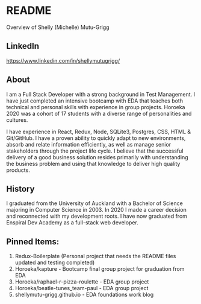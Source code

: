 # README
Overview of Shelly (Michelle) Mutu-Grigg


## LinkedIn
https://www.linkedin.com/in/shellymutugrigg/

## About
I am a Full Stack Developer with a strong background in Test Management. I have just completed an intensive bootcamp with EDA that teaches both technical and personal skills with experience in group projects.  Horoeka 2020 was a cohort of 17 students with a diverse range of personalities and cultures. 

I have experience in React, Redux, Node, SQLite3, Postgres, CSS, HTML & Git/GitHub. I have a proven ability to quickly adapt to new environments, absorb and relate information efficiently, as well as manage senior stakeholders through the project life cycle. I believe that the successful delivery of a good business solution resides primarily with understanding the business problem and using that knowledge to deliver high quality products. 

## History
I graduated from the University of Auckland with a Bachelor of Science majoring in Computer Science in 2003.  In 2020 I made a career decision and reconnected with my development roots.  I have now graduated from Enspiral Dev Academy as a full-stack web developer.  

## Pinned Items:
1. Redux-Boilerplate (Personal project that needs the README files updated and testing completed)
2. Horoeka/kapture - Bootcamp final group project for graduation from EDA
3. Horoeka/raphael-r-pizza-roulette - EDA group project
4. Horoeka/beatle-tunes_team-paul - EDA group project
5. shellymutu-grigg.github.io - EDA foundations work blog

